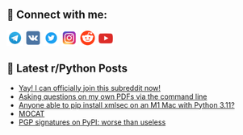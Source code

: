 ## 🔎 Connect with me:
[<img src="https://github.com/bullbesh/bullbesh/blob/main/images/Telegram.png" width="32" height="32" />](https://t.me/bullbesh)
[<img src="https://github.com/bullbesh/bullbesh/blob/main/images/VK.png" width="32" height="32" />](https://vk.com/bullbesh)
[<img src="https://github.com/bullbesh/bullbesh/blob/main/images/Twitter.png" width="32" height="32" />](https://twitter.com/bullbesh1)
[<img src="https://github.com/bullbesh/bullbesh/blob/main/images/Instagram.png" width="32" height="32" />](https://www.instagram.com/bullbesh)
[<img src="https://github.com/bullbesh/bullbesh/blob/main/images/Reddit.png" width="32" height="32" />](https://www.reddit.com/user/bullbesh)
[<img src="https://github.com/bullbesh/bullbesh/blob/main/images/YouTube.png" width="32" height="32" />](https://www.youtube.com/channel/UCtfjRs6uzgq5mfm8S06WTcg)

## 📕 Latest r/Python Posts
<!-- BLOG-POST-LIST:START -->
- [Yay! I can officially join this subreddit now!](https://www.reddit.com/r/Python/comments/13omgv8/yay_i_can_officially_join_this_subreddit_now/)
- [Asking questions on my own PDFs via the command line](https://www.reddit.com/r/Python/comments/13oix7x/asking_questions_on_my_own_pdfs_via_the_command/)
- [Anyone able to pip install xmlsec on an M1 Mac with Python 3.11?](https://www.reddit.com/r/Python/comments/13ogtre/anyone_able_to_pip_install_xmlsec_on_an_m1_mac/)
- [MOCAT](https://www.reddit.com/r/Python/comments/13ofkuv/mocat/)
- [PGP signatures on PyPI: worse than useless](https://www.reddit.com/r/Python/comments/13ocv2p/pgp_signatures_on_pypi_worse_than_useless/)
<!-- BLOG-POST-LIST:END -->

